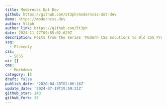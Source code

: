 ```yaml
---
title: Moderncss Dot Dev
github: https://github.com/5t3ph/moderncss-dot-dev
demo: https://moderncss.dev
author: 5t3ph
author_link: https://github.com/5t3ph
date: 2024-11-27T09:55:02.629Z
description: Posts from the series 'Modern CSS Solutions to Old CSS Problems'
ssg:
  - Eleventy
css:
  - SCSS
ui: []
cms:
  - Markdown
category: []
draft: false
publish_date: '2020-04-28T02:06:16Z'
update_date: '2024-07-19T19:59:31Z'
github_star: 143
github_fork: 15
---
```

